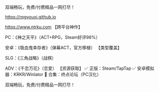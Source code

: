 双端畅玩，免费/付费精品一网打尽！
  
  <https://rpgyouxi.github.io>

  
  <https://www.ntrku.com>
  【跨平台神作】

PC：《神之天平》（ACT+RPG，Steam好评98%）

安卓：《吸血鬼幸存者》（弹幕ACT，官方移植）
【类型覆盖】

SLG：《三角战略》（战棋）

ADV：《千恋万花》（恋爱）
【资源获取】
✅ 正版：Steam/TapTap
✅ 安卓模拟器：KRKR/Winlator
💎 合集：终点论坛（PC汉化）

双端畅玩，免费/付费精品一网打尽！
